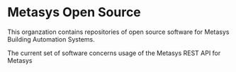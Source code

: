 # Metasys Open Source

This organzation contains repositories of open source software for Metasys Building Automation Systems.

The current set of software concerns usage of the Metasys REST API for Metasys
